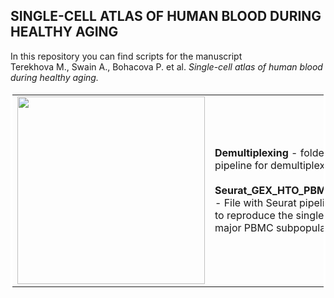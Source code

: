 ## SINGLE-CELL ATLAS OF HUMAN BLOOD DURING HEALTHY AGING 

In this repository you can find scripts for the manuscript <br>
Terekhova M., Swain A., Bohacova P. et al. <i>Single-cell atlas of human blood during healthy aging.</i>

<table style="width: 100%" bordercolor="#ffffff">
    <colgroup>
       <col span="1" style="width: 70%;">
       <col span="1" style="width: 30%;">
    </colgroup>
    <tbody>
       <tr style="height:300px">
    <td class="noBorder"><img src="https://user-images.githubusercontent.com/55485726/209450705-139065bc-71ca-4055-90e8-a54c30a3b2a8.png" width="300" height="300"></td>
    <td class="noBorder">
    <b>Demultiplexing</b> - folder with Snakemake pipeline for demultiplexing. <br> 
        <br> 
     <b>Seurat_GEX_HTO_PBMC_subpopulations.R</b> - File with Seurat pipelines <br> to reproduce the single-cell processing for major PBMC subpopulations.
</td>
 </tr>
    </tbody>
</table>



